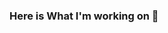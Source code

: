 ### Here is What I'm working on 👋

<!--
**banica-dev/banica-dev** is a ✨ _special_ ✨ repository because its `README.md` (this file) appears on your GitHub profile.

Here are some ideas to get you started:

- 🔭 I’m currently working on ...
- 🌱 I’m currently learning ...Django
- 👯 I’m looking to collaborate on ...Django
- 🤔 I’m looking for help with ...ReactJS
- 💬 Ask me about ...anything
- 📫 How to reach me: ... [LinkedIn](https://www.linkedin.com/in/daniel-banica/)
- 😄 Pronouns: ... He/Him
- ⚡ Fun fact: ...I am half Finish
-->
